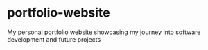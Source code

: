 # portfolio-website
My personal portfolio website showcasing my journey into software development and future projects
